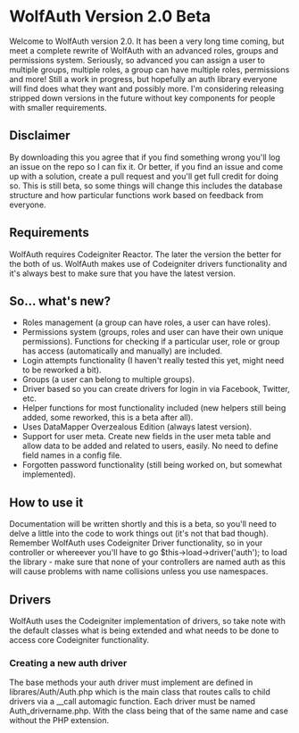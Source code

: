 # WolfAuth Version 2.0 Beta
Welcome to WolfAuth version 2.0. It has been a very long time coming, but meet a complete rewrite of WolfAuth with an advanced roles, groups and permissions system. Seriously, so advanced you can assign a user to multiple groups, multiple roles, a group can have multiple roles, permissions and more! Still a work in progress, but hopefully an auth library everyone will find does what they want and possibly more. I'm considering releasing stripped down versions in the future without key components for people with smaller requirements.

## Disclaimer
By downloading this you agree that if you find something wrong you'll log an issue on the repo so I can fix it. Or better, if you find an issue and come up with a solution, create a pull request and you'll get full credit for doing so. This is still beta, so some things will change this includes the database structure and how particular functions work based on feedback from everyone.

## Requirements  

WolfAuth requires Codeigniter Reactor. The later the version the better for the both of us. WolfAuth makes use of Codeigniter drivers functionality and it's always best to make sure that you have the latest version.

## So... what's new?  

* Roles management (a group can have roles, a user can have roles).
* Permissions system (groups, roles and user can have their own unique permissions). Functions for checking if a particular user, role or group has access (automatically and manually) are included.
* Login attempts functionality (I haven't really tested this yet, might need to be reworked a bit).
* Groups (a user can belong to multiple groups).
* Driver based so you can create drivers for login in via Facebook, Twitter, etc.
* Helper functions for most functionality included (new helpers still being added, some reworked, this is a beta after all).
* Uses DataMapper Overzealous Edition (always latest version).
* Support for user meta. Create new fields in the user meta table and allow data to be added and related to users, easily. No need to define field names in a config file.
* Forgotten password functionality (still being worked on, but somewhat implemented).

## How to use it  

Documentation will be written shortly and this is a beta, so you'll need to delve a little into the code to work things out (it's not that bad though). Remember WolfAuth uses Codeigniter Driver functionality, so in your controller or whereever you'll have to go $this->load->driver('auth'); to load the library - make sure that none of your controllers are named auth as this will cause problems with name collisions unless you use namespaces.

## Drivers
WolfAuth uses the Codeigniter implementation of drivers, so take note with the default classes what is being extended and what needs to be done to access core Codeigniter functionality.

### Creating a new auth driver
The base methods your auth driver must implement are defined in librares/Auth/Auth.php which is the main class that routes calls to child drivers via a __call automagic function. Each driver must be named Auth_drivername.php. With the class being that of the same name and case without the PHP extension.